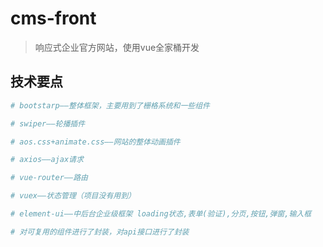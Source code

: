 # cms-front

> 响应式企业官方网站，使用vue全家桶开发

## 技术要点

``` bash
# bootstarp——整体框架，主要用到了栅格系统和一些组件

# swiper——轮播插件

# aos.css+animate.css——网站的整体动画插件

# axios——ajax请求

# vue-router——路由

# vuex——状态管理（项目没有用到）

# element-ui——中后台企业级框架 loading状态,表单(验证),分页,按钮,弹窗,输入框

# 对可复用的组件进行了封装，对api接口进行了封装
```
